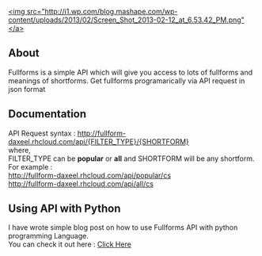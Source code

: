 <a href="https://market.mashape.com/daxeel/abbreviations"><img src="http://i1.wp.com/blog.mashape.com/wp-content/uploads/2013/02/Screen_Shot_2013-02-12_at_6.53.42_PM.png"</a>

## About
Fullforms is a simple API which will give you access to lots of fullforms and meanings of shortforms. Get fullforms programarically via API request in json format

## Documentation
API Request syntax : http://fullform-daxeel.rhcloud.com/api/{FILTER_TYPE}/{SHORTFORM} <br>
where, <br>
FILTER_TYPE can be <b>popular</b> or <b>all</b> and SHORTFORM will be any shortform. 
For example : <br>
<a target="_blank" href="http://fullform-daxeel.rhcloud.com/api/popular/cs" target="_blank">http://fullform-daxeel.rhcloud.com/api/popular/cs</a> <br>
<a target="_blank" href="http://fullform-daxeel.rhcloud.com/api/all/cs" target="_blank">http://fullform-daxeel.rhcloud.com/api/all/cs</a>

## Using API with Python
I have wrote simple blog post on how to use Fullforms API with python programming Language. <br>
You can check it out here : <a href="http://blog.daxeelsoni.in/2015/12/25/working-with-abbreviations-api-in-python/" target="_blank">Click Here</a>
